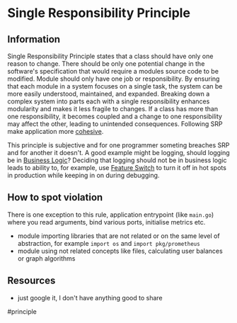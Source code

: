 # Single Responsibility Principle

## Information

Single Responsibility Principle states that a class should have only one reason to change. There should be only one potential change in the software's specification that would require a modules source code to be modified. Module should only have one job or responsibility. By ensuring that each module in a system focuses on a single task, the system can be more easily understood, maintained, and expanded. Breaking down a complex system into parts each with a single responsibility enhances modularity and makes it less fragile to changes. If a class has more than one responsibility, it becomes coupled and a change to one responsibility may affect the other, leading to unintended consequences. Following SRP make application more [cohesive](https://github.com/vimcki/design-principles/blob/master/Cohesion.md).

This principle is subjective and for one programmer someting breaches SRP and for another it doesn't. A good example might be logging, should logging be in [Business Logic](https://github.com/vimcki/design-principles/blob/master/Business%20Logic.md)? Deciding that logging should not be in business logic leads to ability to, for example, use [Feature Switch](https://github.com/vimcki/design-principles/blob/master/Feature%20Switch.md) to turn it off in hot spots in production while keeping in on during debugging. 

## How to spot violation

There is one exception to this rule, application entrypoint (like `main.go`) where you read arguments, bind various ports, initialise metrics etc.

- module importing libraries that are not related or on the same level of abstraction, for example `import os` and `import pkg/prometheus`
- module using not related concepts like files, calculating user balances or graph algorithms

## Resources

- just google it, I don't have anything good to share

#principle
